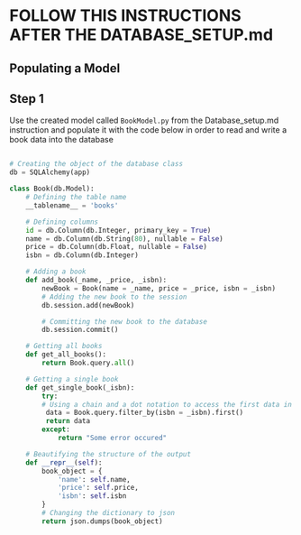 # FOLLOW THIS INSTRUCTIONS AFTER THE DATABASE_SETUP.md

## Populating a Model

## Step 1

Use the created model called `BookModel.py` from the Database_setup.md instruction and populate it with the code below in order to read and write a book data into the database

```python

# Creating the object of the database class
db = SQLAlchemy(app)

class Book(db.Model):
    # Defining the table name
    __tablename__ = 'books'

    # Defining columns
    id = db.Column(db.Integer, primary_key = True)
    name = db.Column(db.String(80), nullable = False)
    price = db.Column(db.Float, nullable = False)
    isbn = db.Column(db.Integer)

    # Adding a book
    def add_book(_name, _price, _isbn):
        newBook = Book(name = _name, price = _price, isbn = _isbn)
        # Adding the new book to the session
        db.session.add(newBook)

        # Committing the new book to the database
        db.session.commit()

    # Getting all books
    def get_all_books():
        return Book.query.all()

    # Getting a single book
    def get_single_book(_isbn):
        try:
        # Using a chain and a dot notation to access the first data in the column isbn and return the data of the book
         data = Book.query.filter_by(isbn = _isbn).first()
         return data
        except:
            return "Some error occured"

    # Beautifying the structure of the output
    def __repr__(self):
        book_object = {
            'name': self.name,
            'price': self.price,
            'isbn': self.isbn
        }
        # Changing the dictionary to json
        return json.dumps(book_object)

```
